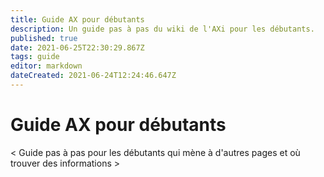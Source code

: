 ```yaml
---
title: Guide AX pour débutants
description: Un guide pas à pas du wiki de l'AXi pour les débutants.
published: true
date: 2021-06-25T22:30:29.867Z
tags: guide
editor: markdown
dateCreated: 2021-06-24T12:24:46.647Z
---
```


# Guide AX pour débutants


< Guide pas à pas pour les débutants qui mène à d'autres pages et où trouver des informations >
